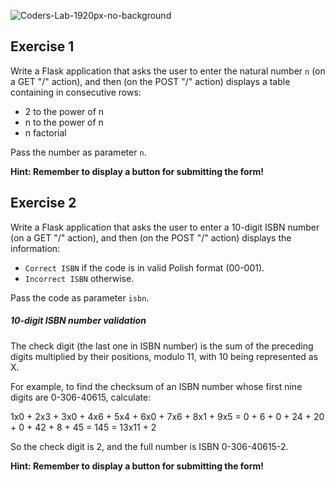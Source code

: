 ![Coders-Lab-1920px-no-background](https://user-images.githubusercontent.com/30623667/104709394-2cabee80-571f-11eb-9518-ea6a794e558e.png)


## Exercise 1

Write a Flask application that asks the user to enter the natural number `n` (on a GET "/" action), and then (on the POST "/" action) displays a table containing in consecutive rows:

* 2 to the power of n
* n to the power of n
* n factorial

Pass the number as parameter `n`.

**Hint: Remember to display a button for submitting the form!**


## Exercise 2

Write a Flask application that asks the user to enter a 10-digit ISBN number (on a GET "/" action), and then (on the POST "/" action) displays the information:

* `Correct ISBN` if the code is in valid Polish format (00-001).
* `Incorrect ISBN` otherwise.

Pass the code as parameter `isbn`.

##### 10-digit ISBN number validation
The check digit (the last one in ISBN number) is the sum of the preceding digits multiplied by their positions, modulo 11, with 10 being represented as X. 

For example, to find the checksum of an ISBN number whose first nine digits are 0-306-40615, calculate:

1x0 + 2x3 + 3x0 + 4x6 + 5x4 + 6x0 + 7x6 + 8x1 + 9x5 = 0 + 6 + 0 + 24 + 20 + 0 + 42 + 8 + 45 = 145 = 13x11 + 2

So the check digit is 2, and the full number is ISBN 0-306-40615-2.


**Hint: Remember to display a button for submitting the form!**
